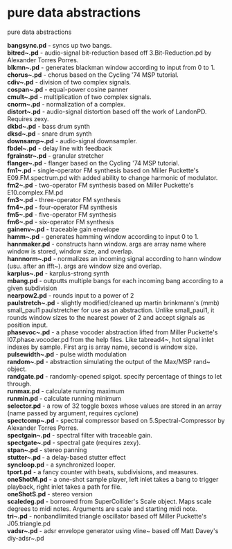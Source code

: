 # pure data abstractions
pure data abstractions 

<b>bangsync.pd</b> - syncs up two bangs. <br>
<b>bitred~.pd</b> - audio-signal bit-reduction based off 3.Bit-Reduction.pd by Alexander Torres Porres. <br>
<b>blkmn~.pd</b> - generates blackman window according to input from 0 to 1. <br>
<b>chorus~.pd</b> - chorus based on the Cycling '74 MSP tutorial.<br>
<b>cdiv~.pd</b> - division of two complex signals. <br>
<b>cospan~.pd</b> - equal-power cosine panner <br>
<b>cmult~.pd</b> - multiplication of two complex signals. <br>
<b>cnorm~.pd</b> - normalization of a complex. <br>
<b>distort~.pd</b> - audio-signal distortion based off the work of LandonPD. Requires zexy.<br>
<b>dkbd~.pd</b> - bass drum synth<br>
<b>dksd~.pd</b> - snare drum synth<br>
<b>downsamp~.pd</b> - audio-signal downsampler.<br>
<b>fbdel~.pd</b> - delay line with feedback<br>
<b>fgrainstr~.pd</b> - granular stretcher<br>
<b>flanger~.pd</b> - flanger based on the Cycling '74 MSP tutorial.<br>
<b>fm1~.pd</b> - single-operator FM synthesis based on Miller Puckette's E09.FM.spectrum.pd with added ability to change harmonic of modulator.<br>
<b>fm2~.pd</b> - two-operator FM synthesis based on Miller Puckette's E10.complex.FM.pd<br>
<b>fm3~.pd</b> - three-operator FM synthesis<br>
<b>fm4~.pd</b> - four-operator FM synthesis<br>
<b>fm5~.pd</b> - five-operator FM synthesis<br>
<b>fm6~.pd</b> - six-operator FM synthesis<br>
<b>gainenv~.pd</b> - traceable gain envelope<br>
<b>hamm~.pd</b> - generates hamming window according to input 0 to 1. <br>
<b>hannmaker.pd</b> - constructs hann window. args are array name where window is stored, window size, and overlap.<br>
<b>hannnorm~.pd</b> - normalizes an incoming signal according to hann window (usu. after an ifft~). args are window size and overlap.<br>
<b>karplus~.pd</b> - karplus-strong synth<br>
<b>mbang.pd</b> - outputts multiple bangs for each incoming bang according to a given subdivision<br>
<b>nearpow2.pd</b> - rounds input to a power of 2<br>
<b>paulstretch~.pd</b> - slightly modified/cleaned up martin brinkmann's (mmb) small_paul1 paulstretcher for use as an abstraction. Unlike small_paul1, it rounds window sizes to the nearest power of 2 and accept signals as position input.<br>
<b>phasevoc~.pd</b> - a phase vocoder abstraction lifted from Miller Puckette's I07.phase.vocoder.pd from the help files. Like tabread4~, hot signal inlet indexes by sample. First arg is array name, second is window size. <br>
<b>pulsewidth~.pd</b> - pulse width modulation<br>
<b>random~.pd</b> - abstraction simulating the output of the Max/MSP rand~ object.<br>
<b>randgate.pd</b> - randomly-opened spigot. specify percentage of things to let through.<br>
<b>runmax.pd</b> - calculate running maximum<br>
<b>runmin.pd</b> - calculate running minimum<br>
<b>selector.pd</b> - a row of 32 toggle boxes whose values are stored in an array (name passed by argument, requires cyclone) <br>
<b>spectcomp~.pd</b> - spectral compressor based on 5.Spectral-Compressor by Alexander Torres Porres.<br>
<b>spectgain~.pd</b> - spectral filter with traceable gain. <br>
<b>spectgate~.pd</b> - spectral gate (requires zexy). <br>
<b>stpan~.pd</b> - stereo panning <br>
<b>stutter~.pd </b>- a delay-based stutter effect <br>
<b>syncloop.pd</b> - a synchronized looper. <br>
<b>tport.pd</b> - a fancy counter with beats, subdivisions, and measures. <br>
<b>oneShotM.pd</b> - a one-shot sample player, left inlet takes a bang to trigger playback, right inlet takes a path for file. <br>
<b>oneShotS.pd</b> - stereo version <br>
<b>scaledeg.pd</b> - borrowed from SuperCollider's Scale object. Maps scale degrees to midi notes. Arguments are scale and starting midi note. <br>
<b>tri~.pd</b> - nonbandlimited triangle oscillator based off Miller Puckette's  J05.triangle.pd<br>
<b>vadsr~.pd</b> - adsr envelope generator using vline~ based off Matt Davey's  diy-adsr~.pd<br>
